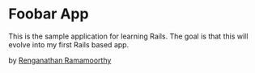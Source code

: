 # Foobar App

This is the sample application for learning Rails. The goal is that this will evolve into my first Rails based app. 

by [Renganathan Ramamoorthy](http://gurupanguji.net/)